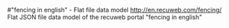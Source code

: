 #"fencing in english" - Flat file data model
http://en.recuweb.com/fencing/
Flat JSON file data model of the recuweb portal "fencing in english"
